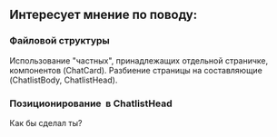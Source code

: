 ## Интересует мнение по поводу:

### Файловой структуры
Использование "частных", принадлежащих отдельной страничке, компонентов (ChatCard).
Разбиение страницы на составляющие (ChatlistBody, ChatlistHead).

### Позиционирование <img> в ChatlistHead
Как бы сделал ты?
